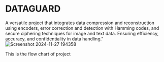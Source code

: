 # DATAGUARD
A versatile project that integrates data compression and reconstruction using encoders, error correction and detection with Hamming codes, and secure ciphering techniques for image and text data. Ensuring efficiency, accuracy, and confidentiality in data handling."
![Screenshot 2024-11-27 194358](https://github.com/user-attachments/assets/356b1a29-f069-40d1-82ed-9ea99723f98e)



This is the flow chart of project 

